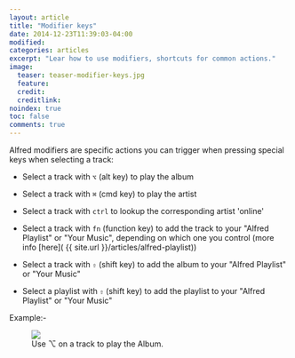 ```yaml
---
layout: article
title: "Modifier keys"
date: 2014-12-23T11:39:03-04:00
modified:
categories: articles
excerpt: "Lear how to use modifiers, shortcuts for common actions."
image:
  teaser: teaser-modifier-keys.jpg
  feature:
  credit: 
  creditlink:
noindex: true
toc: false
comments: true
---
```


Alfred modifiers are specific actions you can trigger when pressing special keys when selecting a track:

* Select a track with `⌥` (alt key) to play the album

* Select a track with `⌘` (cmd key) to play the artist

* Select a track with `ctrl` to lookup the corresponding artist 'online'

* Select a track with `fn` (function key) to add the track to your "Alfred Playlist" or "Your Music", depending on which one you control (more info [here]( {{ site.url }}/articles/alfred-playlist))

* Select a track with  `⇧` (shift key) to add the album to your "Alfred Playlist" or "Your Music"

* Select a playlist with  `⇧` (shift key) to add the playlist to your "Alfred Playlist" or "Your Music"


Example:-

<figure>
	<img src="{{ site.url }}/images/modifier-keys1.gif"></a>
	<figcaption>Use ⌥ on a track to play the Album.</figcaption>
</figure>
